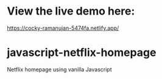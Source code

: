 # View the live demo here: 
https://cocky-ramanujan-5474fa.netlify.app/

# javascript-netflix-homepage
Netflix homepage using vanilla Javascript
